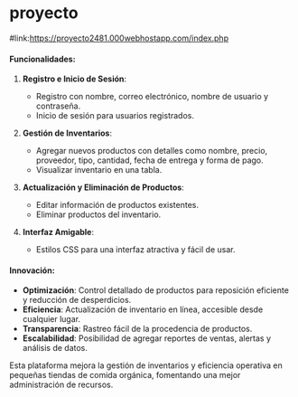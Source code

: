 # proyecto
#link:https://proyecto2481.000webhostapp.com/index.php
#### Funcionalidades:

1. **Registro e Inicio de Sesión**:
   - Registro con nombre, correo electrónico, nombre de usuario y contraseña.
   - Inicio de sesión para usuarios registrados.

2. **Gestión de Inventarios**:
   - Agregar nuevos productos con detalles como nombre, precio, proveedor, tipo, cantidad, fecha de entrega y forma de pago.
   - Visualizar inventario en una tabla.

3. **Actualización y Eliminación de Productos**:
   - Editar información de productos existentes.
   - Eliminar productos del inventario.

4. **Interfaz Amigable**:
   - Estilos CSS para una interfaz atractiva y fácil de usar.

#### Innovación:
- **Optimización**: Control detallado de productos para reposición eficiente y reducción de desperdicios.
- **Eficiencia**: Actualización de inventario en línea, accesible desde cualquier lugar.
- **Transparencia**: Rastreo fácil de la procedencia de productos.
- **Escalabilidad**: Posibilidad de agregar reportes de ventas, alertas y análisis de datos.

Esta plataforma mejora la gestión de inventarios y eficiencia operativa en pequeñas tiendas de comida orgánica, fomentando una mejor administración de recursos.
